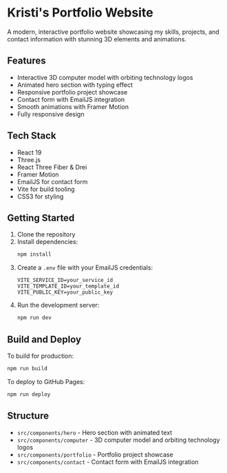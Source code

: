 # Kristi's Portfolio Website

A modern, interactive portfolio website showcasing my skills, projects, and contact information with stunning 3D elements and animations.

## Features

- Interactive 3D computer model with orbiting technology logos
- Animated hero section with typing effect
- Responsive portfolio project showcase
- Contact form with EmailJS integration
- Smooth animations with Framer Motion
- Fully responsive design

## Tech Stack

- React 19
- Three.js
- React Three Fiber & Drei
- Framer Motion
- EmailJS for contact form
- Vite for build tooling
- CSS3 for styling

## Getting Started

1. Clone the repository
2. Install dependencies:
   ```bash
   npm install
   ```
3. Create a `.env` file with your EmailJS credentials:
   ```
   VITE_SERVICE_ID=your_service_id
   VITE_TEMPLATE_ID=your_template_id
   VITE_PUBLIC_KEY=your_public_key
   ```
4. Run the development server:
   ```bash
   npm run dev
   ```

## Build and Deploy

To build for production:
```bash
npm run build
```

To deploy to GitHub Pages:
```bash
npm run deploy
```

## Structure

- `src/components/hero` - Hero section with animated text
- `src/components/computer` - 3D computer model and orbiting technology logos
- `src/components/portfolio` - Portfolio project showcase
- `src/components/contact` - Contact form with EmailJS integration
